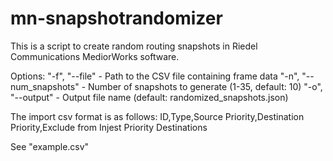 # mn-snapshotrandomizer
This is a script to create random routing snapshots in Riedel Communications MediorWorks software.

Options:
"-f", "--file" - Path to the CSV file containing frame data
"-n", "--num_snapshots" - Number of snapshots to generate (1-35, default: 10)
"-o", "--output" - Output file name (default: randomized_snapshots.json)

The import csv format is as follows:
ID,Type,Source Priority,Destination Priority,Exclude from Injest Priority Destinations

See "example.csv"
